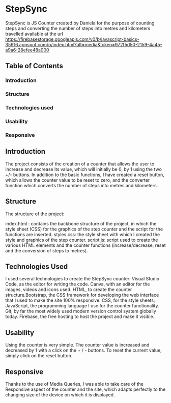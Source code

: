 # StepSync
StepSync is JS Counter created by Daniela for the purpose of counting steps and converting the number of steps into metres and kilometers travelled
available at the url https://firebasestorage.googleapis.com/v0/b/javascript-basics-35916.appspot.com/o/index.html?alt=media&token=972f5d50-2159-4a45-a9a6-28efee48a000


## Table of Contents
### Introduction
### Structure
### Technologies used
### Usability
### Responsive

## Introduction
The project consists of the creation of a counter that allows the user to increase and decrease its value, which will initially be 0, by 1 using the two +/- buttons.
In addition to the basic functions, I have created a reset button, which allows the counter value to be reset to zero, and the converter function which converts the number of steps into metres and kilometers.

## Structure
The structure of the project:

index.html : contains the backbone structure of the project, in which the style sheet (CSS) for the graphics of the step counter and the script for the functions are inserted.
styles.css: the style sheet with which I created the style and graphics of the step counter.
script.js: script used to create the various HTML elements and the counter functions (increase/decrease, reset and the conversion of steps to metres).

## Technologies Used
I used several technologies to create the StepSync counter:
Visual Studio Code, as the editor for writing the code.
Canva, with an editor for the images, videos and icons used.
HTML, to create the counter structure.Bootstrap, the CSS framework for developing the web interface that I used to make the site 100% responsive.
CSS, for the style sheets;
JavaScript, the programming language I use for the counter functionality.
Git, by far the most widely used modern version control system globally today.
Firebase, the free hosting to host the project and make it visible.

## Usability
Using the counter is very simple. The counter value is increased and decreased by 1 with a click on the + / - buttons. To reset the current value, simply click on the reset button.

## Responsive
Thanks to the use of Media Queries, I was able to take care of the Responsive aspect of the counter and the site, which adapts perfectly to the changing size of the device on which it is displayed.
